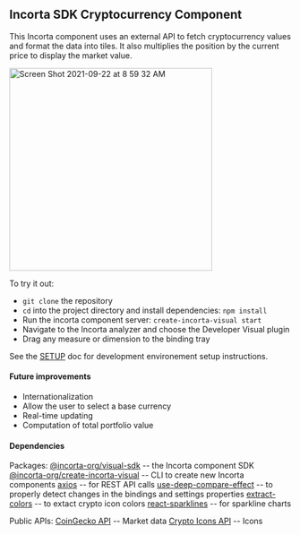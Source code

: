 ## Incorta SDK Cryptocurrency Component

This Incorta component uses an external API to fetch cryptocurrency values and format
the data into tiles. It also multiplies the position by the current price to display the market value.

<img width="362" alt="Screen Shot 2021-09-22 at 8 59 32 AM" src="https://user-images.githubusercontent.com/100151/134379687-37266346-6cf1-4444-93ba-f544f54a7e59.png">

To try it out:

- `git clone` the repository
- `cd` into the project directory and install dependencies: `npm install`
- Run the incorta component server: `create-incorta-visual start`
- Navigate to the Incorta analyzer and choose the Developer Visual plugin
- Drag any measure or dimension to the binding tray

See the [SETUP](./SETUP.md) doc for development environement setup instructions.

#### Future improvements

- Internationalization
- Allow the user to select a base currency
- Real-time updating
- Computation of total portfolio value

#### Dependencies

Packages:
[@incorta-org/visual-sdk](https://www.npmjs.com/package/@incorta-org/visual-sdk) -- the Incorta component SDK
[@incorta-org/create-incorta-visual](https://www.npmjs.com/package/@incorta-org/create-incorta-visual) -- CLI to create new Incorta components
[axios](https://www.npmjs.com/package/axios) -- for REST API calls
[use-deep-compare-effect](https://www.npmjs.com/package/use-deep-compare-effect) -- to properly detect changes in the bindings and settings properties
[extract-colors](https://npm.runkit.com/extract-colors) -- to extact crypto icon colors
[react-sparklines](https://www.npmjs.com/package/react-sparklines) -- for sparkline charts

Public APIs:
[CoinGecko API](https://www.coingecko.com/en/api/documentation) -- Market data
[Crypto Icons API](https://cryptoicons.org/) -- Icons
